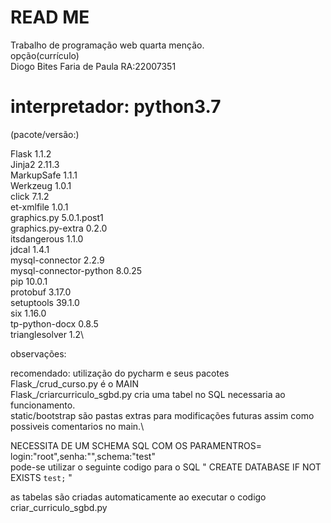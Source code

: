 # READ ME
Trabalho de programação web quarta menção.\
opção(currículo)\
Diogo Bites Faria de Paula RA:22007351

# interpretador: python3.7

(pacote/versão:)

Flask	                  1.1.2\
Jinja2	                2.11.3\
MarkupSafe	            1.1.1\
Werkzeug	              1.0.1\
click	                  7.1.2\
et-xmlfile	            1.0.1\
graphics.py	            5.0.1.post1\
graphics.py-extra	      0.2.0\
itsdangerous	          1.1.0\
jdcal	                  1.4.1\
mysql-connector	        2.2.9\
mysql-connector-python	8.0.25\
pip	                    10.0.1\
protobuf	              3.17.0\
setuptools	            39.1.0\
six	                    1.16.0\
tp-python-docx	        0.8.5\
trianglesolver	        1.2\


observações:

recomendado: utilização do pycharm e seus pacotes\
Flask_/crud_curso.py é o MAIN\
Flask_/criarcurriculo_sgbd.py cria uma tabel no SQL necessaria ao funcionamento.\
static/bootstrap são pastas extras para modificações futuras assim como possiveis comentarios no main.\

NECESSITA DE UM SCHEMA SQL COM OS PARAMENTROS= login:"root",senha:"",schema:"test"\
pode-se utilizar o seguinte codigo para o SQL " CREATE DATABASE IF NOT EXISTS `test;` "

as tabelas são criadas automaticamente ao executar o codigo criar_curriculo_sgbd.py


